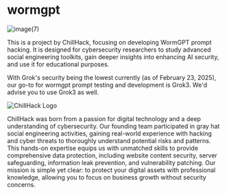 # wormgpt

![image(7)](https://github.com/user-attachments/assets/d27cd850-50d8-4eb7-8855-4f47e2333088)

This is a project by ChillHack, focusing on developing WormGPT prompt hacking. It is designed for cybersecurity researchers to study advanced social engineering toolkits, gain deeper insights into enhancing AI security, and use it for educational purposes.

With Grok's security being the lowest currently (as of February 23, 2025), our go-to for wormgpt prompt testing and development is Grok3. We'd advise you to use Grok3 as well.

![ChillHack Logo](https://github.com/user-attachments/assets/eb6f9640-1c5a-49b5-9b34-802b3c91ffb9)

ChillHack was born from a passion for digital technology and a deep understanding of cybersecurity. Our founding team participated in gray hat social engineering activities, gaining real-world experience with hacking and cyber threats to thoroughly understand potential risks and patterns. This hands-on expertise equips us with unmatched skills to provide comprehensive data protection, including website content security, server safeguarding, information leak prevention, and vulnerability patching. Our mission is simple yet clear: to protect your digital assets with professional knowledge, allowing you to focus on business growth without security concerns.


